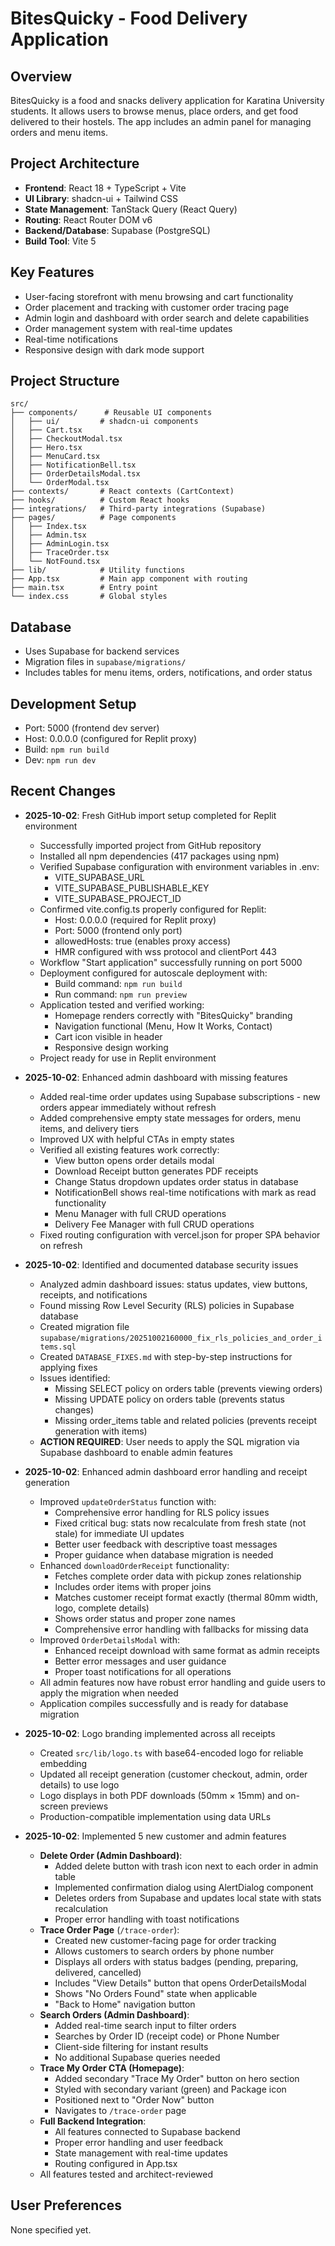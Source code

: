 # BitesQuicky - Food Delivery Application

## Overview
BitesQuicky is a food and snacks delivery application for Karatina University students. It allows users to browse menus, place orders, and get food delivered to their hostels. The app includes an admin panel for managing orders and menu items.

## Project Architecture
- **Frontend**: React 18 + TypeScript + Vite
- **UI Library**: shadcn-ui + Tailwind CSS
- **State Management**: TanStack Query (React Query)
- **Routing**: React Router DOM v6
- **Backend/Database**: Supabase (PostgreSQL)
- **Build Tool**: Vite 5

## Key Features
- User-facing storefront with menu browsing and cart functionality
- Order placement and tracking with customer order tracing page
- Admin login and dashboard with order search and delete capabilities
- Order management system with real-time updates
- Real-time notifications
- Responsive design with dark mode support

## Project Structure
```
src/
├── components/      # Reusable UI components
│   ├── ui/         # shadcn-ui components
│   ├── Cart.tsx
│   ├── CheckoutModal.tsx
│   ├── Hero.tsx
│   ├── MenuCard.tsx
│   ├── NotificationBell.tsx
│   ├── OrderDetailsModal.tsx
│   └── OrderModal.tsx
├── contexts/       # React contexts (CartContext)
├── hooks/          # Custom React hooks
├── integrations/   # Third-party integrations (Supabase)
├── pages/          # Page components
│   ├── Index.tsx
│   ├── Admin.tsx
│   ├── AdminLogin.tsx
│   ├── TraceOrder.tsx
│   └── NotFound.tsx
├── lib/            # Utility functions
├── App.tsx         # Main app component with routing
├── main.tsx        # Entry point
└── index.css       # Global styles
```

## Database
- Uses Supabase for backend services
- Migration files in `supabase/migrations/`
- Includes tables for menu items, orders, notifications, and order status

## Development Setup
- Port: 5000 (frontend dev server)
- Host: 0.0.0.0 (configured for Replit proxy)
- Build: `npm run build`
- Dev: `npm run dev`

## Recent Changes
- **2025-10-02**: Fresh GitHub import setup completed for Replit environment
  - Successfully imported project from GitHub repository
  - Installed all npm dependencies (417 packages using npm)
  - Verified Supabase configuration with environment variables in .env:
    * VITE_SUPABASE_URL
    * VITE_SUPABASE_PUBLISHABLE_KEY
    * VITE_SUPABASE_PROJECT_ID
  - Confirmed vite.config.ts properly configured for Replit:
    * Host: 0.0.0.0 (required for Replit proxy)
    * Port: 5000 (frontend only port)
    * allowedHosts: true (enables proxy access)
    * HMR configured with wss protocol and clientPort 443
  - Workflow "Start application" successfully running on port 5000
  - Deployment configured for autoscale deployment with:
    * Build command: `npm run build`
    * Run command: `npm run preview`
  - Application tested and verified working:
    * Homepage renders correctly with "BitesQuicky" branding
    * Navigation functional (Menu, How It Works, Contact)
    * Cart icon visible in header
    * Responsive design working
  - Project ready for use in Replit environment

- **2025-10-02**: Enhanced admin dashboard with missing features
  - Added real-time order updates using Supabase subscriptions - new orders appear immediately without refresh
  - Added comprehensive empty state messages for orders, menu items, and delivery tiers
  - Improved UX with helpful CTAs in empty states
  - Verified all existing features work correctly:
    * View button opens order details modal
    * Download Receipt button generates PDF receipts
    * Change Status dropdown updates order status in database
    * NotificationBell shows real-time notifications with mark as read functionality
    * Menu Manager with full CRUD operations
    * Delivery Fee Manager with full CRUD operations
  - Fixed routing configuration with vercel.json for proper SPA behavior on refresh

- **2025-10-02**: Identified and documented database security issues
  - Analyzed admin dashboard issues: status updates, view buttons, receipts, and notifications
  - Found missing Row Level Security (RLS) policies in Supabase database
  - Created migration file `supabase/migrations/20251002160000_fix_rls_policies_and_order_items.sql`
  - Created `DATABASE_FIXES.md` with step-by-step instructions for applying fixes
  - Issues identified:
    * Missing SELECT policy on orders table (prevents viewing orders)
    * Missing UPDATE policy on orders table (prevents status changes)
    * Missing order_items table and related policies (prevents receipt generation with items)
  - **ACTION REQUIRED**: User needs to apply the SQL migration via Supabase dashboard to enable admin features

- **2025-10-02**: Enhanced admin dashboard error handling and receipt generation
  - Improved `updateOrderStatus` function with:
    * Comprehensive error handling for RLS policy issues
    * Fixed critical bug: stats now recalculate from fresh state (not stale) for immediate UI updates
    * Better user feedback with descriptive toast messages
    * Proper guidance when database migration is needed
  - Enhanced `downloadOrderReceipt` functionality:
    * Fetches complete order data with pickup zones relationship
    * Includes order items with proper joins
    * Matches customer receipt format exactly (thermal 80mm width, logo, complete details)
    * Shows order status and proper zone names
    * Comprehensive error handling with fallbacks for missing data
  - Improved `OrderDetailsModal` with:
    * Enhanced receipt download with same format as admin receipts
    * Better error messages and user guidance
    * Proper toast notifications for all operations
  - All admin features now have robust error handling and guide users to apply the migration when needed
  - Application compiles successfully and is ready for database migration

- **2025-10-02**: Logo branding implemented across all receipts
  - Created `src/lib/logo.ts` with base64-encoded logo for reliable embedding
  - Updated all receipt generation (customer checkout, admin, order details) to use logo
  - Logo displays in both PDF downloads (50mm × 15mm) and on-screen previews
  - Production-compatible implementation using data URLs

- **2025-10-02**: Implemented 5 new customer and admin features
  - **Delete Order (Admin Dashboard)**:
    * Added delete button with trash icon next to each order in admin table
    * Implemented confirmation dialog using AlertDialog component
    * Deletes orders from Supabase and updates local state with stats recalculation
    * Proper error handling with toast notifications
  - **Trace Order Page** (`/trace-order`):
    * Created new customer-facing page for order tracking
    * Allows customers to search orders by phone number
    * Displays all orders with status badges (pending, preparing, delivered, cancelled)
    * Includes "View Details" button that opens OrderDetailsModal
    * Shows "No Orders Found" state when applicable
    * "Back to Home" navigation button
  - **Search Orders (Admin Dashboard)**:
    * Added real-time search input to filter orders
    * Searches by Order ID (receipt code) or Phone Number
    * Client-side filtering for instant results
    * No additional Supabase queries needed
  - **Trace My Order CTA (Homepage)**:
    * Added secondary "Trace My Order" button on hero section
    * Styled with secondary variant (green) and Package icon
    * Positioned next to "Order Now" button
    * Navigates to `/trace-order` page
  - **Full Backend Integration**:
    * All features connected to Supabase backend
    * Proper error handling and user feedback
    * State management with real-time updates
    * Routing configured in App.tsx
  - All features tested and architect-reviewed

## User Preferences
None specified yet.
